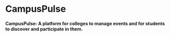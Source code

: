 # CampusPulse

#### CampusPulse: A platform for colleges to manage events and for students to discover and participate in them.